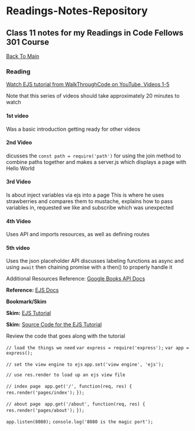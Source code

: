 # Readings-Notes-Repository

## Class 11 notes for my Readings in Code Fellows 301 Course

[Back To Main](README.md)


### Reading
[Watch EJS tutorial from WalkThroughCode on YouTube, Videos 1-5](https://www.youtube.com/playlist?list=PL7sCSgsRZ-slYARh3YJIqPGZqtGVqZRGt)

Note that this series of videos should take approximately 20 minutes to watch

#### 1st video
Was a basic introduction getting ready for other videos

#### 2nd Video
dicusses the ```const path = require('path')``` for using the join method to combine paths together and makes a server.js which displays a page with Hello World

#### 3rd Video
Is about inject variables via ejs into a page
This is where he uses strawberries and compares them to mustache, explains how to pass variables in, requested we like and subscribe which was unexpected

#### 4th Video
Uses API and imports resources, as well as defining routes

#### 5th video
Uses the json placeholder API
discusses labeling functions as async and using ```await```
then chaining promise with a then() to properly handle it


Additional Resources
Reference: [Google Books API Docs](https://developers.google.com/books/docs/v1/using#WorkingVolumes)


**Reference:** [EJS Docs](http://ejs.co/)

**Bookmark/Skim**

**Skim:** [EJS Tutorial](https://scotch.io/tutorials/use-ejs-to-template-your-node-application)

**Skim:** [Source Code for the EJS Tutorial](https://github.com/scotch-io/node-ejs)

Review the code that goes along with the tutorial

```// load the things we need```
```var express = require('express');```
```var app = express();```

```// set the view engine to ejs```
```app.set('view engine', 'ejs');```

```// use res.render to load up an ejs view file```

```// index page ```
```app.get('/', function(req, res) {```
```	res.render('pages/index');```
```});```

```// about page ```
```app.get('/about', function(req, res) {```
```	res.render('pages/about');```
```});```

```app.listen(8080);```
```console.log('8080 is the magic port');```